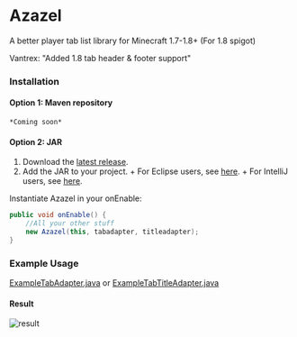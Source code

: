 # Azazel
A better player tab list library for Minecraft 1.7-1.8+ (For 1.8 spigot)

Vantrex: "Added 1.8 tab header & footer support"

### Installation

#### Option 1: Maven repository 
    *Coming soon*
#### Option 2: JAR
  1. Download the [latest release](https://github.com/bizarre/azazel/releases).
  2. Add the JAR to your project.
    + For Eclipse users, see [here](http://stackoverflow.com/questions/11033603/how-to-create-a-jar-with-external-libraries-included-in-eclipse).
    + For IntelliJ users, see [here](http://stackoverflow.com/questions/1051640/correct-way-to-add-external-jars-lib-jar-to-an-intellij-idea-project).

Instantiate Azazel in your onEnable:

  ```java
public void onEnable() {
      //All your other stuff
      new Azazel(this, tabadapter, titleadapter);
}
  
  ```
  
### Example Usage

[ExampleTabAdapter.java](https://github.com/bizarre/Azazel/blob/master/src/main/java/com/bizarrealex/azazel/tab/example/ExampleTabAdapter.java)
or
[ExampleTabTitleAdapter.java](https://github.com/bizarre/Azazel/blob/master/src/main/java/com/bizarrealex/azazel/tab/example/ExampleTabTitleAdapter.java)
#### Result
![result](https://i.gyazo.com/0d4d4ae6fb58a00f57cee614d8600727.png)
